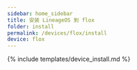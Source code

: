 ```yaml
---
sidebar: home_sidebar
title: 安装 LineageOS 到 flox
folder: install
permalink: /devices/flox/install
device: flox
---
```

{% include templates/device_install.md %}
